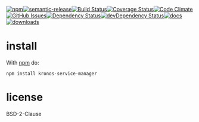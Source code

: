 [![npm](https://img.shields.io/npm/v/kronos-service-manager.svg)](https://www.npmjs.com/package/kronos-service-manager)[![semantic-release](https://img.shields.io/badge/%20%20%F0%9F%93%A6%F0%9F%9A%80-semantic--release-e10079.svg)](https://github.com/Kronos-Integration/kronos-service-manager)[![Build Status](https://secure.travis-ci.org/Kronos-Integration/kronos-service-manager.png)](http://travis-ci.org/Kronos-Integration/kronos-service-manager)[![Coverage Status](https://coveralls.io/repos/Kronos-Integration/kronos-service-manager/badge.svg)](https://coveralls.io/r/Kronos-Integration/kronos-service-manager)[![Code Climate](https://codeclimate.com/github/Kronos-Integration/kronos-service-manager/badges/gpa.svg)](https://codeclimate.com/github/Kronos-Integration/kronos-service-manager)[![GitHub Issues](https://img.shields.io/github/issues/Kronos-Integration/kronos-service-manager.svg?style=flat-square)](https://github.com/Kronos-Integration/kronos-service-manager/issues)[![Dependency Status](https://david-dm.org/Kronos-Integration/kronos-service-manager.svg)](https://david-dm.org/Kronos-Integration/kronos-service-manager)[![devDependency Status](https://david-dm.org/Kronos-Integration/kronos-service-manager/dev-status.svg)](https://david-dm.org/Kronos-Integration/kronos-service-manager#info=devDependencies)[![docs](http://inch-ci.org/github/Kronos-Integration/kronos-service-manager.svg?branch=master)](http://inch-ci.org/github/Kronos-Integration/kronos-service-manager)[![downloads](http://img.shields.io/npm/dm/kronos-service-manager.svg?style=flat-square)](https://npmjs.org/package/kronos-service-manager)

install
=======

With [npm](http://npmjs.org) do:

```
npm install kronos-service-manager
```

license
=======

BSD-2-Clause
